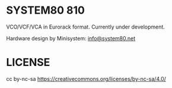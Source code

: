 SYSTEM80 810
======================================

VCO/VCF/VCA in Eurorack format. Currently under development.

Hardware design by Minisystem: info@system80.net
 

LICENSE
=======
cc by-nc-sa
https://creativecommons.org/licenses/by-nc-sa/4.0/